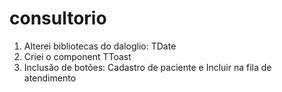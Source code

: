 # consultorio

1) Alterei bibliotecas do daloglio:  TDate
2) Criei o component TToast
3) Inclusão de botões: Cadastro de paciente e Incluir na fila de atendimento
